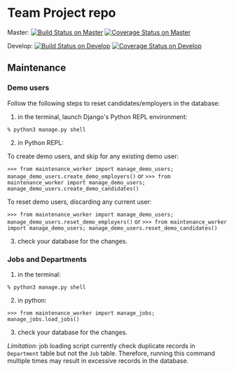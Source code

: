 # Team Project repo


Master: 
[![Build Status on Master](https://travis-ci.com/gcivil-nyu-org/fall2019-cs-gy-6063-team-one.svg?token=amzqTtkAvZH6KRzygZox&branch=master)](https://travis-ci.com/gcivil-nyu-org/fall2019-cs-gy-6063-team-one)
[![Coverage Status on Master](https://coveralls.io/repos/github/gcivil-nyu-org/fall2019-cs-gy-6063-team-one/badge.svg?branch=master&service=github)](https://coveralls.io/github/gcivil-nyu-org/fall2019-cs-gy-6063-team-one?branch=master&service=github)

Develop: 
[![Build Status on Develop](https://travis-ci.com/gcivil-nyu-org/fall2019-cs-gy-6063-team-one.svg?token=amzqTtkAvZH6KRzygZox&branch=develop)](https://travis-ci.com/gcivil-nyu-org/fall2019-cs-gy-6063-team-one)
[![Coverage Status on Develop](https://coveralls.io/repos/github/gcivil-nyu-org/fall2019-cs-gy-6063-team-one/badge.svg?branch=develop&service=github)](https://coveralls.io/github/gcivil-nyu-org/fall2019-cs-gy-6063-team-one?branch=develop&service=github)

## Maintenance


### Demo users

Follow the following steps to reset candidates/employers in the database:

1. in the terminal, launch Django's Python REPL environment:

```% python3 manage.py shell```

2. in Python REPL:

To create demo users, and skip for any existing demo user:

```>>> from maintenance_worker import manage_demo_users; manage_demo_users.create_demo_employers()```
or
```>>> from maintenance_worker import manage_demo_users; manage_demo_users.create_demo_candidates()```

To reset demo users, discarding any current user:

```>>> from maintenance_worker import manage_demo_users; manage_demo_users.reset_demo_employers()```
or
```>>> from maintenance_worker import manage_demo_users; manage_demo_users.reset_demo_candidates()```

3. check your database for the changes.

### Jobs and Departments

1. in the terminal:

```% python3 manage.py shell```

2. in python:

```>>> from maintenance_worker import manage_jobs; manage_jobs.load_jobs()```

3. check your database for the changes.

*Limitation:* job loading script currently check duplicate records in `Department` table but not the `Job` table. Therefore, running this command multiple times may result in excessive records in the database.
